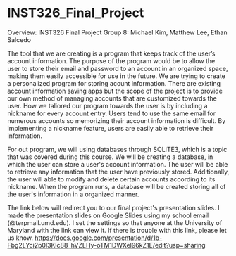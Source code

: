 # INST326_Final_Project
Overview: INST326 Final Project
Group 8: Michael Kim, Matthew Lee, Ethan Salcedo

The tool that we are creating is a program that keeps track of the user’s account information. The purpose of the program would be to allow the user to store their email and password to an account in an organized space, making them easily accessible for use in the future. We are trying to create a personalized program for storing acount information. There are existing account information saving apps but the scope of the project is to provide our own method of managing accounts that are customized towards the user. How we taliored our program towards the user is by including a nickname for every account entry. Users tend to use the same email for numerous accounts so memorizing their account information is difficult. By implementing a nickname feature, users are easily able to retrieve their information.

For out program, we will using databases through SQLITE3, which is a topic that was covered during this course. We will be creating a database, in which the user can store a user's account information. The user will be able to retrieve any information that the user have previously stored. Additionally, the user will able to modify and delete certain accounts according to its nickname. When the program runs, a database will be created storing all of the user's information in a organized manner.

The link below will redirect you to our final project's presentation slides. I made the presentation slides on Google Slides using my school email (@terpmail.umd.edu). I set the settings so that anyone at the University of Maryland with the link can view it. If there is trouble with this link, please let us know.
https://docs.google.com/presentation/d/1b-Fbg2LYci2p0l3Klc88_hVZEHy-oTM1DWXel96kZ1E/edit?usp=sharing
